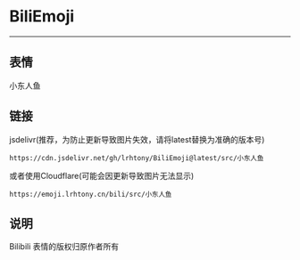 # BiliEmoji
---
## 表情
小东人鱼
## 链接
jsdelivr(推荐，为防止更新导致图片失效，请将latest替换为准确的版本号)
```
https://cdn.jsdelivr.net/gh/lrhtony/BiliEmoji@latest/src/小东人鱼
```
或者使用Cloudflare(可能会因更新导致图片无法显示)
```
https://emoji.lrhtony.cn/bili/src/小东人鱼
```
## 说明
Bilibili 表情的版权归原作者所有
